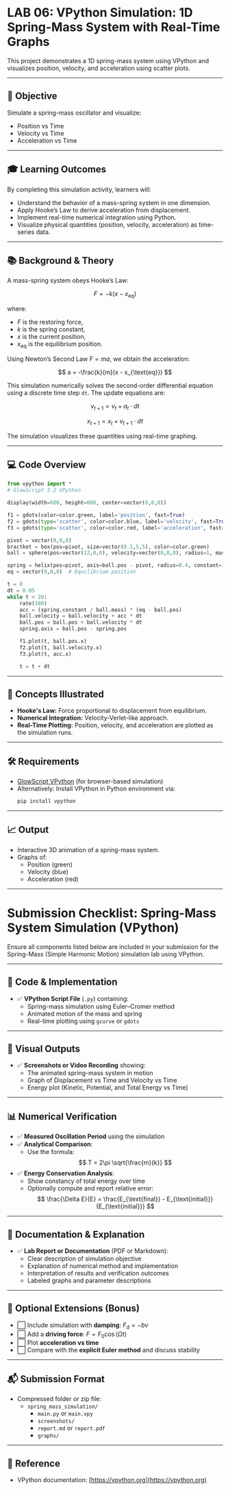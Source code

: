 # LAB 06: VPython Simulation: 1D Spring-Mass System with Real-Time Graphs

This project demonstrates a 1D spring-mass system using VPython and visualizes position, velocity, and acceleration using scatter plots.

---

## 🎯 Objective

Simulate a spring-mass oscillator and visualize:
- Position vs Time
- Velocity vs Time
- Acceleration vs Time

---

## 🎓 Learning Outcomes

By completing this simulation activity, learners will:

- Understand the behavior of a mass-spring system in one dimension.
- Apply Hooke’s Law to derive acceleration from displacement.
- Implement real-time numerical integration using Python.
- Visualize physical quantities (position, velocity, acceleration) as time-series data.

---
## 📚 Background & Theory

A mass-spring system obeys Hooke’s Law:

$$
F = -k(x - x_{\text{eq}})
$$

where:

- $F$ is the restoring force,  
- $k$ is the spring constant,  
- $x$ is the current position,  
- $x_{\text{eq}}$ is the equilibrium position.

Using Newton’s Second Law $F = ma$, we obtain the acceleration:

$$
a = -\frac{k}{m}(x - x_{\text{eq}})
$$

This simulation numerically solves the second-order differential equation using a discrete time step `dt`. The update equations are:

$$
v_{{t+1}} = v_t + a_t \cdot dt
$$

$$
x_{{t+1}} = x_t + v_{{t+1}} \cdot dt
$$

The simulation visualizes these quantities using real-time graphing.

---

## 💻 Code Overview

```python
from vpython import *
# GlowScript 3.2 VPython

display(width=600, height=600, center=vector(6,0,0))

f1 = gdots(color=color.green, label='position', fast=True)
f2 = gdots(type='scatter', color=color.blue, label='velocity', fast=True)
f3 = gdots(type='scatter', color=color.red, label='acceleration', fast=True)

pivot = vector(0,0,0)
bractket = box(pos=pivot, size=vector(0.1,5,5), color=color.green)
ball = sphere(pos=vector(12,0,0), velocity=vector(0,0,0), radius=1, mass=1.0, color=color.blue)

spring = helix(pos=pivot, axis=ball.pos - pivot, radius=0.4, constant=1, thickness=0.1, coils=20, color=color.red)
eq = vector(9,0,0)  # Equilibrium position

t = 0
dt = 0.05
while t < 20:
    rate(100)
    acc = (spring.constant / ball.mass) * (eq - ball.pos)
    ball.velocity = ball.velocity + acc * dt
    ball.pos = ball.pos + ball.velocity * dt
    spring.axis = ball.pos - spring.pos

    f1.plot(t, ball.pos.x)
    f2.plot(t, ball.velocity.x)
    f3.plot(t, acc.x)

    t = t + dt
```

---

## 🧠 Concepts Illustrated

- **Hooke's Law:** Force proportional to displacement from equilibrium.
- **Numerical Integration:** Velocity-Verlet-like approach.
- **Real-Time Plotting:** Position, velocity, and acceleration are plotted as the simulation runs.

---

## 🛠️ Requirements

- [GlowScript VPython](https://www.glowscript.org/) (for browser-based simulation)
- Alternatively: Install VPython in Python environment via:
  ```bash
  pip install vpython
  ```

---

## 📈 Output

- Interactive 3D animation of a spring-mass system.
- Graphs of:
  - Position (green)
  - Velocity (blue)
  - Acceleration (red)

---

# Submission Checklist: Spring-Mass System Simulation (VPython)

Ensure all components listed below are included in your submission for the Spring-Mass (Simple Harmonic Motion) simulation lab using VPython.

---

## 🔧 Code & Implementation

- ✅ **VPython Script File** (`.py`) containing:
  - Spring-mass simulation using Euler–Cromer method
  - Animated motion of the mass and spring
  - Real-time plotting using `gcurve` or `gdots`

---

## 📸 Visual Outputs

- ✅ **Screenshots or Video Recording** showing:
  - The animated spring-mass system in motion
  - Graph of Displacement vs Time and Velocity vs Time
  - Energy plot (Kinetic, Potential, and Total Energy vs Time)

---

## 📊 Numerical Verification
- ✅ **Measured Oscillation Period** using the simulation
- ✅ **Analytical Comparison**:
  - Use the formula:  
    $$
    T = 2\pi \sqrt{\frac{m}{k}}
    $$
- ✅ **Energy Conservation Analysis**:
  - Show constancy of total energy over time
  - Optionally compute and report relative error:  
    $$
    \frac{\Delta E}{E} = \frac{E_{\text{final}} - E_{\text{initial}}}{E_{\text{initial}}}
    $$

---

## 📄 Documentation & Explanation

- ✅ **Lab Report or Documentation** (PDF or Markdown):
  - Clear description of simulation objective
  - Explanation of numerical method and implementation
  - Interpretation of results and verification outcomes
  - Labeled graphs and parameter descriptions

---

## 🧪 Optional Extensions (Bonus)

- ⬜ Include simulation with **damping**: $F_d = -bv$
- ⬜ Add a **driving force**: $F = F_0 \cos(\Omega t)$
- ⬜ Plot **acceleration vs time**
- ⬜ Compare with the **explicit Euler method** and discuss stability

---

## 📬 Submission Format

- Compressed folder or zip file:
  - `spring_mass_simulation/`
    - `main.py` or `main.vpy`
    - `screenshots/`
    - `report.md` or `report.pdf`
    - `graphs/`

---

## 🔗 Reference

- VPython documentation: [https://vpython.org](https://vpython.org)
